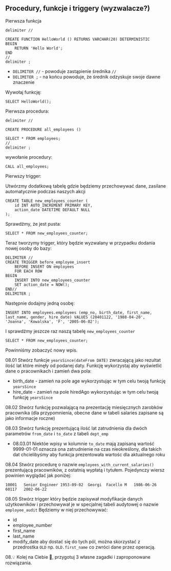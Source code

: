 ## Procedury, funkcje i triggery (wyzwalacze?)

Pierwsza funkcja
```
delimiter //

CREATE FUNCTION HelloWorld () RETURNS VARCHAR(20) DETERMINISTIC
BEGIN
	RETURN 'Hello World';
END
//
delimiter ;
```
* `DELIMITER //` - powoduje zastąpienie średnika `//`
* `DELIMITER ;` - na końcu powoduje, że średnik odzyskuje swoje dawne znaczenie

Wywołaj funkcję:
```
SELECT HelloWorld();
```

Pierwsza procedura:
```
delimiter //

CREATE PROCEDURE all_employees ()

SELECT * FROM employees;
//
delimiter ;
```
wywołanie procedury:
```
CALL all_employees;
```

Pierwszy trigger:

Utwórzmy dodatkową tabelę gdzie będziemy przechowywać dane, zasilane automatycznie podczas naszych akcji
```
CREATE TABLE new_employees_counter (
    id INT AUTO_INCREMENT PRIMARY KEY,
    action_date DATETIME DEFAULT NULL
);
```
Sprawdźmy, że jest pusta:
```
SELECT * FROM new_employees_counter;
```
Teraz tworzymy trigger, który będzie wyzwalany w przypadku dodania nowej osoby do bazy:
```
DELIMITER //
CREATE TRIGGER before_employee_insert
    BEFORE INSERT ON employees
    FOR EACH ROW
BEGIN
    INSERT INTO new_employees_counter
    SET action_date = NOW();
END//
DELIMITER ;
```
Następnie dodajmy jedną osobę:
```
INSERT INTO employees.employees (emp_no, birth_date, first_name, last_name, gender, hire_date) VALUES (20401122, '1988-04-20', 'Joanna', 'Kowalska', 'F', '2005-06-02');
```
I sprawdźmy jeszcze raz naszą tabelę `new_employees_counter`
```
SELECT * FROM new_employees_counter;
```
Powinniśmy zobaczyć nowy wpis.

08.01 Stwórz funkcje `yearsSince(dateFrom DATE)` zwracającą jako rezultat ilość lat które minęły od podanej daty.
Funkcję wykorzystaj aby wyświetlić dane o pracownikach i zamień dwa pola:
* birth_date - zamień na pole age wykorzystując w tym celu twoją funkcję `yearsSince`
* hire_date -  zamień na pole hiredAgo wykorzystując w tym celu twoją funkcję `yearsSince`

08.02 Stwórz funkcję pozwalającą na prezentację miesięcznych zarobków pracownika (dla przypomnienia, obecne dane w tabeli salaries zapisane są jako informacje roczne)

08.03 Stwórz funkcję prezentującą ilość lat zatrudnienia dla dwóch parametrów `from_date` i `to_date` z tabeli `dept_emp`
* 08.03.01 Niektóe wpisy w kolumnie `to_date` mają zapisaną wartość 9999-01-01 oznacza ona zatrudnienie na czas nieokreślony, dla takich dat chcielibyśmy aby funkcja prezentowała wartośc dla aktualnego roku

08.04 Stwórz procedurę o nazwie `employees_with_current_salaries()` prezentującą pracowników, z ostatnią wypłatą i tytułem. Pojedynczy wiersz powinien wyglądać jak poniżej:
```
10001	Senior Engineer	1953-09-02	Georgi	Facello	M	1986-06-26	60117	2002-06-22
```
08.05 Stwórz trigger który będzie zapisywał modyfikacje danych użytkowników i przechowywał je w specjalnej tabeli audytowej o nazwie `employee_audit` Będziemy w niej przechowywać:
* id
* employee_number
* first_name
* last_name
* modify_date
aby dostać się do tych pól, można skorzystać z przedrostka `OLD` np. `OLD.first_name` co zwróci dane przez operacją.

08.:bulb: Kolej na Ciebie :thinking:, przygotuj 3 własne zagadki i zaproponowane rozwiązania.
